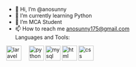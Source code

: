 - 👋 Hi, I’m @anosunny
- 🌱 I’m currently learning Python
- 👀 I’m MCA Student
- 📫 How to reach me anosunny175@gmail.com<br>
Languages and Tools:
<div align="left">
  <img src="https://cdn.jsdelivr.net/gh/devicons/devicon/icons/laravel/laravel-original.svg" height="40" alt="laravel logo"  />
  <img width="12" />
  <img src="https://cdn.jsdelivr.net/gh/devicons/devicon/icons/python/python-original.svg" height="40" alt="python logo"  />
  <img src="https://cdn.jsdelivr.net/gh/devicons/devicon/icons/mysql/mysql-original.svg" height="40" alt="mysql logo"  />
  <img src="https://cdn.jsdelivr.net/gh/devicons/devicon/icons/html/html-original.svg" height="40" alt="html logo"  />
  <img src="https://cdn.jsdelivr.net/gh/devicons/devicon/icons/css/css-original.svg" height="40" alt="css logo"  />
</div>



